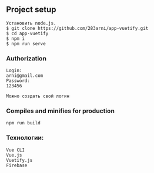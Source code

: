 

##  Project setup
```
Установить node.js.
$ git clone https://github.com/283arni/app-vuetify.git
$ cd app-vuetify
$ npm i
$ npm run serve
```

### Authorization
```
Login:
arni@gmail.com
Password:
123456

Можно создать свой логин
```

### Compiles and minifies for production
```
npm run build
```

### Технологии:

```
Vue CLI
Vue.js
Vuetify.js
Firebase
```


